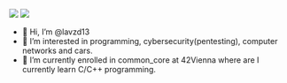 ![](https://user-images.githubusercontent.com/74038190/225813708-98b745f2-7d22-48cf-9150-083f1b00d6c9.gif)
![](https://komarev.com/ghpvc/?username=lavzd13&color=blueviolet&style=for-the-badge)

- 👋 Hi, I’m @lavzd13
- 👀 I’m interested in programming, cybersecurity(pentesting), computer networks and cars.
- 🌱 I’m currently enrolled in common_core at 42Vienna where are I currently learn C/C++ programming.
